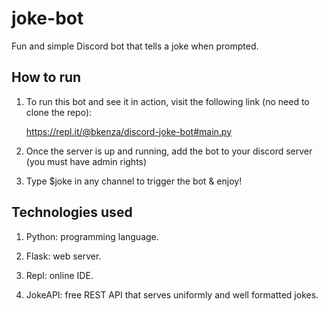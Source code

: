 # joke-bot

Fun and simple Discord bot that tells a joke when prompted.

## How to run

1. To run this bot and see it in action, visit the following link (no need to clone the repo):

    https://repl.it/@bkenza/discord-joke-bot#main.py

2. Once the server is up and running, add the bot to your discord server (you must have admin rights)

3. Type $joke in any channel to trigger the bot & enjoy!  

## Technologies used

1. Python: programming language.

2. Flask: web server.

3. Repl: online IDE.

4. JokeAPI: free REST API that serves uniformly and well formatted jokes.
